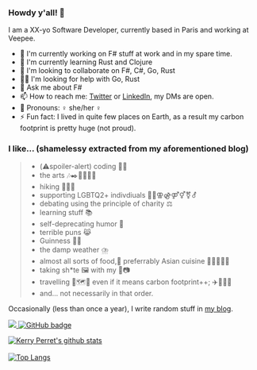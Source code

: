 
### Howdy y'all! 👋

I am a XX-yo Software Developer, currently based in Paris and working at Veepee.

- 🔭 I'm currently working on F# stuff at work and in my spare time.
- 🌱 I'm currently learning Rust and Clojure
- 👯 I'm looking to collaborate on F#, C#, Go, Rust
- 🤸‍♀️ I'm looking for help with Go, Rust
- 💬 Ask me about F#
- 📫 How to reach me: [Twitter](https://twitter.com/kerry_perret) or [LinkedIn](https://www.linkedin.com/in/kerry-perret/), my DMs are open.
- 👩 Pronouns: ♀️ she/her ♀️
- ⚡ Fun fact: I lived in quite few places on Earth, as a result my carbon footprint is pretty huge (not proud).

### I like... (shamelessy extracted from my aforementioned blog)

> 
> - (⚠️spoiler-alert) coding 👩‍💻
> - the arts 🎶✒️🍿💃🗿🎨
> - hiking 🚶‍♀️🥾
> - supporting LGBTQ2+ indivdiuals 🏳️‍🌈⚢⚣⚤⚥⚧️⚦
> - debating using the principle of charity ⚖️
> - learning stuff 📚
> - self-deprecating humor 🙈
> - terrible puns 😹
> - Guinness 🍺🍀
> - the damp weather ⛈️
> - almost all sorts of food,🤤 preferrably Asian cuisine 🥢🍜🦐🍛🥔
> - taking sh*te 🖼️ with my 📱📷
> - travelling 🧳🗺️🧭 even if it means carbon footprint++; ✈️🚆🚴‍♀️
> - and... not necessarily in that order.

Occasionally (less than once a year), I write random stuff in [my blog](https://https://kerry-perret.github.io).

<a href="http://twitter.com/kerry_perret">
  <img src="https://img.shields.io/twitter/follow/kerry_perret?label=Twitter&logo=twitter&style=for-the-badge" />
</a>
<a href="https://github.com/kerry-perret?tab=followers">
  <img src="https://img.shields.io/github/followers/kerry-perret?label=Followers&logo=GitHub&style=for-the-badge" alt="GitHub badge" />
</a>

[![Kerry Perret's github stats](https://github-readme-stats.vercel.app/api?username=kerry-perret&count_private=true&theme=dark&show_icons=true&include_all_commits=true)](https://github.com/kerry_perret)
</br>
</br>
[![Top Langs](https://github-readme-stats.vercel.app/api/top-langs/?username=kerry-perret&hide=elixir,glsl,css&layout=compact&theme=dark&langs_count=5)](https://github.com/kerry_perret/)
